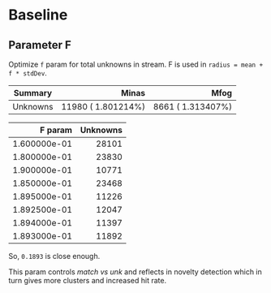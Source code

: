 # Baseline

## Parameter F

Optimize `f` param for total unknowns in stream.
F is used in `radius = mean + f * stdDev`.

| Summary           | Minas                 | Mfog      |
|---                | ---:                   | ---:|
| Unknowns          |   11980 (  1.801214%) |    8661 (  1.313407%)             |

| F param           | Unknowns  |
|---:               | ---:      |
| 1.600000e-01      |   28101   |
| 1.800000e-01      |   23830   |
| 1.900000e-01      |   10771   |
| 1.850000e-01      |   23468   |
| 1.895000e-01      |   11226   |
| 1.892500e-01      |   12047   |
| 1.894000e-01      |   11397   |
| 1.893000e-01      |   11892   |

So, `0.1893` is close enough.

This param controls _match vs unk_ and reflects in novelty detection which in
turn gives more clusters and increased hit rate.
